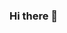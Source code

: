 ### Hi there 👋

<!--
**grantevari/grantevari** is a ✨ _special_ ✨ repository because its `README.md` (this file) appears on your GitHub profile.

Here are some ideas to get you started:

- 🔭 I’m currently working on new Frontend projects.
- 🌱 I’m currently learning React.
- 👯 I’m looking to collaborate on projects that require beautiful user interface.
- 🤔 I’m looking for help with learning React.
- 💬 Ask me about my coding bootcamp experience at Le Wagon Montreal.
- 📫 How to reach me: grant@grantevari.com
- 😄 Pronouns: he/him
- ⚡ Fun fact: I'm a Fashion Designer!
-->
